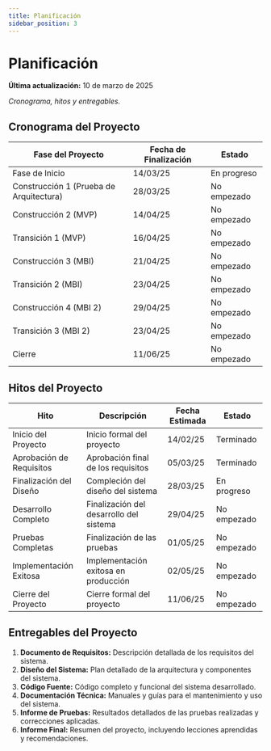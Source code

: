 ```yaml
---
title: Planificación
sidebar_position: 3
---
```


# Planificación

**Última actualización:** 10 de marzo de 2025

_Cronograma, hitos y entregables._

## Cronograma del Proyecto

| Fase del Proyecto                       | Fecha de Finalización | Estado       |
| --------------------------------------- | --------------------- | ------------ |
| Fase de Inicio                          | 14/03/25             | En progreso  |
| Construcción 1 (Prueba de Arquitectura) | 28/03/25             | No empezado  |
| Construcción 2 (MVP)                    | 14/04/25             | No empezado  |
| Transición 1 (MVP)                      | 16/04/25             | No empezado  |
| Construcción 3 (MBI)                    | 21/04/25             | No empezado  |
| Transición 2 (MBI)                      | 23/04/25             | No empezado  |
| Construcción 4 (MBI 2)                  | 29/04/25             | No empezado  |
| Transición 3 (MBI 2)                    | 23/04/25             | No empezado  |
| Cierre                                  | 11/06/25             | No empezado  |


## Hitos del Proyecto


| Hito                     | Descripción                             | Fecha Estimada | Estado       |
| ------------------------ | --------------------------------------- | -------------- | ------------ |
| Inicio del Proyecto      | Inicio formal del proyecto              | 14/02/25       | Terminado    |
| Aprobación de Requisitos | Aprobación final de los requisitos      | 05/03/25       | Terminado    |
| Finalización del Diseño  | Compleción del diseño del sistema       | 28/03/25       | En progreso  |
| Desarrollo Completo      | Finalización del desarrollo del sistema | 29/04/25       | No empezado  |
| Pruebas Completas        | Finalización de las pruebas             | 01/05/25       | No empezado  |
| Implementación Exitosa   | Implementación exitosa en producción    | 02/05/25       | No empezado  |
| Cierre del Proyecto      | Cierre formal del proyecto              | 11/06/25       | No empezado  |





## Entregables del Proyecto


1. **Documento de Requisitos:** Descripción detallada de los requisitos del sistema.
2. **Diseño del Sistema:** Plan detallado de la arquitectura y componentes del sistema.
3. **Código Fuente:** Código completo y funcional del sistema desarrollado.
4. **Documentación Técnica:** Manuales y guías para el mantenimiento y uso del sistema.
5. **Informe de Pruebas:** Resultados detallados de las pruebas realizadas y correcciones aplicadas.
6. **Informe Final:** Resumen del proyecto, incluyendo lecciones aprendidas y recomendaciones.
